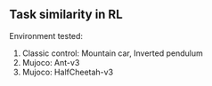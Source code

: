 ## Task similarity in RL
Environment tested: 

1. Classic control: Mountain car, Inverted pendulum
2. Mujoco: Ant-v3
3. Mujoco: HalfCheetah-v3